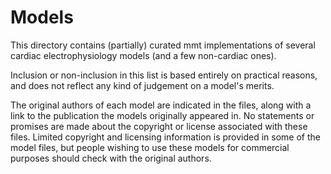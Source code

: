 # Models

This directory contains (partially) curated mmt implementations of several cardiac electrophysiology models (and a few non-cardiac ones).

Inclusion or non-inclusion in this list is based entirely on practical reasons, and does not reflect any kind of judgement on a model's merits.

The original authors of each model are indicated in the files, along with a link to the publication the models originally appeared in.
No statements or promises are made about the copyright or license associated with these files.
Limited copyright and licensing information is provided in some of the model files, but people wishing to use these models for commercial purposes should check with the original authors.
